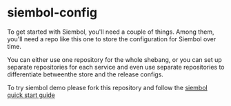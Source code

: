 # siembol-config

To get started with Siembol, you'll need a couple of things.  Among them, you'll need a repo like this one to store the configuration for Siembol over time.  

You can either use one repository for the whole shebang, or you can set up separate repositories for each service and even use separate repositories to differentiate betweenthe store and the release configs.

To try siembol demo please fork this repository and follow the [siembol quick start guide](https://github.com/G-Research/siembol/blob/master/docs/introduction/how-tos/quickstart.md)